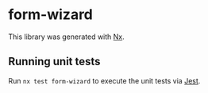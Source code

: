 # form-wizard

This library was generated with [Nx](https://nx.dev).

## Running unit tests

Run `nx test form-wizard` to execute the unit tests via [Jest](https://jestjs.io).

